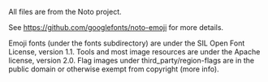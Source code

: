 All files are from the Noto project.

See https://github.com/googlefonts/noto-emoji for more details.

Emoji fonts (under the fonts subdirectory) are under the SIL Open Font License, version 1.1.
Tools and most image resources are under the Apache license, version 2.0. Flag images under third_party/region-flags are in the public domain or otherwise exempt from copyright (more info).